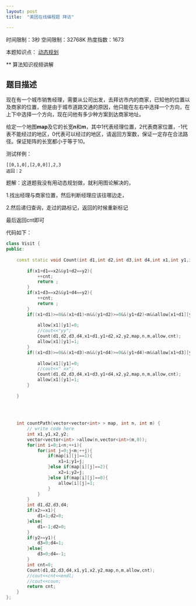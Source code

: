 ```yaml
---
layout: post
title:  "美团在线编程题 拜访"

---
```

时间限制：3秒 空间限制：32768K 热度指数：1673

本题知识点： [动态规划](https://www.nowcoder.com/questionCenter?questionTypes=000100&mutiTagIds=593)

** 算法知识视频讲解

## 题目描述

现在有一个城市销售经理，需要从公司出发，去拜访市内的商家，已知他的位置以及商家的位置，但是由于城市道路交通的原因，他只能在左右中选择一个方向，在上下中选择一个方向，现在问他有多少种方案到达商家地址。

给定一个地图**map**及它的长宽**n**和**m**，其中1代表经理位置，2代表商家位置，-1代表不能经过的地区，0代表可以经过的地区，请返回方案数，保证一定存在合法路径。保证矩阵的长宽都小于等于10。

测试样例：

```
[[0,1,0],[2,0,0]],2,3
返回：2
```





题解：这道题我没有用动态规划做，就利用图论解决的，

1.找出经理与商家位置，然后判断经理应该往哪边走，

2.然后递归查询，走过的路标记，返回的时候重新标记

最后返回cnt即可

代码如下：

```c++
class Visit {
public:
    
    const static void Count(int d1,int d2,int d3,int d4,int x1,int y1,int x2,int y2,vector<vector<int> > map,int n,int m,vector<vector<int> >&allow,int &cnt){
        
		if(x1+d1==x2&&y1+d2==y2){
			++cnt;
			return ;
		}
		if(x1+d3==x2&&y1+d4==y2){
			++cnt;
			return ;
		}
        if((x1+d1)>=0&&(x1+d1)<n&&(y1+d2)>=0&&(y1+d2)<m&&allow[x1+d1][y1+d2]!=0){
			
            allow[x1][y1]=0;
			//cout<<"yy";
            Count(d1,d2,d3,d4,x1+d1,y1+d2,x2,y2,map,n,m,allow,cnt);
			allow[x1][y1]=1;
        }
        if((x1+d3)>=0&&(x1+d3)<n&&(y1+d4)>=0&&(y1+d4)<m&&allow[x1+d3][y1+d4]!=0){
			
            allow[x1][y1]=0;
			//cout<<" xx";
            Count(d1,d2,d3,d4,x1+d3,y1+d4,x2,y2,map,n,m,allow,cnt);
			allow[x1][y1]=1;
        }
        
    }
    
    
    
    
    int countPath(vector<vector<int> > map, int n, int m) {
        // write code here
        int x1,y1,x2,y2;
        vector<vector<int> >allow(n,vector<int>(m,0));
        for(int i=0;i<n;++i){
            for(int j=0;j<m;++j){
                if(map[i][j]==1){
                    x1=i;y1=j;
                }else if(map[i][j]==2){
                    x2=i;y2=j;
                }else if(map[i][j]==0){
                    allow[i][j]=1;
                }
            }
        }		
        int d1,d2,d3,d4;
        if(x2>=x1){
            d1=1;d2=0;
        }else{
            d1=-1;d2=0;
        }
        if(y2>=y1){
            d3=0;d4=1;
        }else{
            d3=0;d4=-1;
        }
        int cnt=0;
        Count(d1,d2,d3,d4,x1,y1,x2,y2,map,n,m,allow,cnt); 
		//cout<<cnt<<endl;
		//cout<<coun;
        return cnt;
    }
};
```

